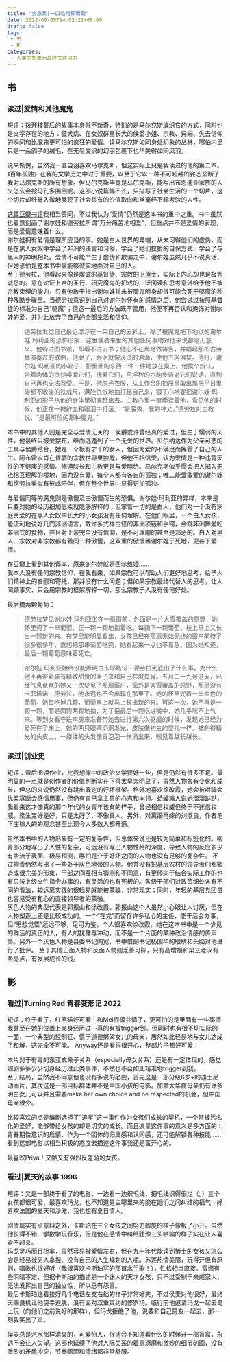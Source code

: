 ```yaml
---
title: "会意集|一口吃两颗葡萄"
date: 2022-09-05T14:02:21+08:00
draft: false
tags: 
 - 书
 - 影
categories:
 - 人类的想象力最终去往何方
---
```


## 书
### 读过|爱情和其他魔鬼
短评：拨开枝蔓后的故事本身并不新奇，特别的是马尔克斯编织它的方式，同时也是文学存在的地方：狂犬病、在女奴群里长大的侯爵小姐、宗教、异端、失去信仰的瞬间和比魔鬼更可怕的疯狂的爱情。读马尔克斯如同身处幻象的丛林，哪怕内里只是一朵鸽子的绒毛，在无尽交织的幻丽包裹下也华美得如同凤羽。

说来惭愧，虽然我一直自诩喜欢马尔克斯，但这实际上只是我读过的他的第二本。《百年孤独》在我的文学历史中过于重要，以至于它以一种不可超越的姿态垄断了我对马尔克斯的所有想象。但马尔克斯毕竟是马尔克斯，能写出布恩迪亚家族的人又怎么会被马孔多围困呢。这部小说篇幅不长，只描写了社会生活的一个切片，这个切片却纤毫入微地展现了社会共有的价值取向和丝毫经不起考验的人性。

[这篇豆瓣书评](https://book.douban.com/review/8133103/)我相当赞同，不过我认为“爱情”仍然是这本书的重中之重。书中虽然也着意刻画了谢尔娃和德劳拉所谓“万分痛苦地相爱”，但重点并不是爱情的表现，而是爱情意味着什么。  
谢尔娃拥有爱情是理所应当的事。她是白人世界的异端，从未习得他们的虚伪，而是在黑人女奴中学会了非洲的语言和习俗，学会了她们狡猾的自保方式，学会了与黑人的神明相处。爱情不可能产生于虚伪和欺骗之中，谢尔娃虽然几乎不说真话，但她恐怕是整本书中最能够诚实地面对自己的人。  
至于德劳拉，他看起来像是虔诚的基督徒、宗教的卫道士，实际上内心却也是极为诚恳的。意在论证上帝的圣行、研究魔鬼的把戏的广泛阅读和思考意外给予他不被宗教束缚的能力，只有他敢于指出谢尔娃并未被魔鬼附身却很可能会死于驱魔的种种残酷步骤里。当德劳拉意识到自己对谢尔娃怀有的感情之后，他尝试过按照基督徒的标准为自己“驱魔”；但这一最后的方法既不管用，他便不再否认和掩饰对谢尔娃的爱，并为此放弃了自己的全部生活和信仰。
>德劳拉发觉自己最近漂浮在一朵自己的云彩上，除了被魔鬼拖下地狱的谢尔娃·玛利亚的恐怖形象，这世或者来世的其他任何事物对他来说都毫无意义。他躲进图书馆，却看不进去书；他心不在焉地做祷告，并唱起那把古诗琴演奏过的歌曲，他哭了，眼泪就像滚烫的油滴，使他五内俱焚。他打开谢尔娃·玛利亚的小箱子，把里面的东西一件一件地放在桌上。他挨个辨认，带着肉体的贪婪嗅闻它们，抚爱它们，用淫秽的六韵步诗对它们说话，直到自己再也无法忍受。于是，他脱光衣服，从工作台的抽屉里取出那把平日里碰都不敢碰的铁戒尺，满腔仇恨地抽打起自己来，狠了心地要把谢尔娃·玛利亚的影子从他的身体里彻底赶出去。主教心里一直牵挂着他，看见他的时候，他正在一摊鲜血和眼泪中打滚。 “是魔鬼，我的神父，”德劳拉对主教说，“是最可怕的那种魔鬼。”  

本书中的其他人则是完全与爱情无关的：侯爵或许曾经真的爱过，但由于懦弱的天性，他最终只被爱摆布，继而逃遁到了一个无爱的世界。贝尔纳达作为父亲可悲的工具与侯爵结合，她是一个极有才干的女人，但因为爱的不满足而挥霍了自己的人生。阿布雷农肖在昏聩的宗教世界里独醒，但他不相信爱，认为爱情是一种违背天性的不健康的感情。修道院长和主教更是与爱隔绝。马尔克斯似乎惯会把人掷入无法相互理解的境地，因为没有爱，每个人都有各自的孤独；唯二能爱敢爱的谢尔娃和德劳拉看似有彼此陪伴，但在整个世界中显得更加孤独。

与爱情同等的魔鬼则是傲慢及由傲慢而生的恐惧。谢尔娃·玛利亚的异样，本来是只要对她的经历细加思索就能够解释的；但掌管一切的是白人，他们对一个没有家庭关爱的在黑人女奴中长大的小女孩没有任何理解。在他们眼里，一个白人女孩，能流利地说好几门非洲语言，戴许多式样古怪的非洲项链和手镯，会跳非洲舞爱吃非洲式的食物，并且对上帝完全没有信仰，是不可理喻的甚至是邪恶的。白人对黑人、宗教对非宗教都有着同一种傲慢，这双重的傲慢置谢尔娃于死地，更甚于爱情。

在豆瓣上看到其他译本，原来谢尔娃就是西尔维娅……  
我本人没有任何宗教信仰，在我看来，如果宗教可以帮助人们更好地思考、给予人们精神上的安慰和寄托，那并没有什么问题；但如果宗教最终代替人的思考，让人罔顾事实、只会用宗教的框架解释一切，那么宗教于人没有任何好处。

最后摘两颗葡萄：
>德劳拉梦见谢尔娃·玛利亚坐在一扇窗前，外面是一片大雪覆盖的原野，她怀里兜了一串葡萄，正一颗一颗地摘着吃。每摘下一颗葡萄，枝上马上又长出一颗新的来。在梦里能明显看出，女孩已经在那扇无始无终的窗户前待了很多很多年，直想把那串葡萄吃完，她看起来一点也不着急，因为她知道，最后一颗葡萄意味着死亡。

>谢尔娃·玛利亚始终没能弄明白卡耶塔诺・德劳拉到底出了什么事，为什么他不再带着装有精致甜食的篮子来和自己共度良宵。五月二十九号这天，已经气息奄奄的她又一次梦见了那扇窗户，窗外是大雪覆盖的原野，那里没有卡耶塔诺・德劳拉，他永远也不会出现在那里了。她的怀里兜着一串金色的葡萄，她每吃掉几颗，葡萄串上就马上长出新的来。可这一次，她不再是一颗一颗，而是两颗两颗地摘，为了把最后一颗吃进嘴中，她几乎喘不上气来。等到女看守进牢房来准备带她去进行第六次驱魔的时候，发现她已经为爱死在了床上，她的两只眼睛炯炯发光，皮肤像初生的婴儿一样。被剃得精光的头皮上，一缕缕的头发像冒泡泡一样涌出来，眼见着越长越长。
### 读过|创业史
短评：课后阅读作业，比我想像中的政治文学要好一些，但是仍然有很多不足。最明显的一点就是创作者的价值判断实在下得太早太明显了，虽然人物各有变化和成长，但总的来说仍然没有跳出既定的好坏框架。格外地喜欢徐改霞，她会被哄骗会优柔寡断会感情用事，但仍有自己拿主意的心志和本领。蛤蟆滩人说她溜溜跶跶，我看来这才像真的那个年代的女青年该有的样子，曾经相信权威但终于不迷信权威。梁生宝好是好，只是太好了，不像真人。另外，对离婚再嫁的刘淑良，作者笔下庄稼人的的观念甚至比现今大多数人都开通。

虽然本书中的人物形象有一定的复杂性，但总体来说还是较为简单和标签化的。柳青部分地写出了人性的复杂，可远没有写出人物性格的深度，导致人物的反应多少有些流于表面、极易预测，哪怕是介于好坏之间的人物也没有足够的复杂性。
不过柳青仍然写出了一些处于灰色地带的人物。他并没有把基层农村的领导者们都塑造成很完美的形象，干部之间互相有猜测和不同意，有更倾向于结合实际工作的也有只按上级文件指令办事的，有灵活的也有死板的。各级干部们对政策细处各有不同的看法，较远离实践的很轻易就能被蒙骗，非常现实；同时，年轻的基层党团员也容易受有私心的直接领导者的蒙骗。  
灰色人物的典型代表是郭振山和徐改霞。郭振山这个人虽然小心眼让人讨厌，但在人物塑造上还是比较成功的。一个“在党”而留存许多私心的主任，能干活会办事，但“思想觉悟”远远不够，足可为鉴。个人很喜欢徐改霞，她在这本书中是一个少见的鲜活的真正的人，有人的犹豫与冲动，而不是一个片面的某种政治情感的传声筒。另外一个灰色人物是县委书记陶宽，书中借副书记杨国华的眼睛和头脑对他进行了批评。
至于其他正面人物和反面人物则乏善可陈，只有高增福和梁三老汉有些亮点，有发展成长的线。
## 影
### 看过|Turning Red 青春变形记 2022
短评：终于看了，红熊猫好可爱！和Mei狠狠共情了，更可怕的是里面有一些事情我甚至在她的位置上亲身经历过⋯真的有被trigger到。但同时也有很不切实际的一面，一个典型的控制狂、惯于道德绑架女儿的母亲，居然如此轻易地与女儿达成了和解，这完全不可能。 Anyway还是看得很开心，整部片子都好可爱！

本片对于有毒的东亚式亲子关系（especially母女关系）还是有一定体现的，感觉编剧多多少少切身经历过此类事件，不然也不会如此精准地trigger到我。  
至于结局，虽然我不同意但也没有多说的必要，首先这是一部分级6岁+的迪士尼动画片，其次这是一部目标群体并不是中国小孩的电影。加拿大华裔母亲仍有许多明白女儿可以并且需要make her own choice and be respected的机会，但中国母亲很少。

比较喜欢的点是编剧选择了“追星”这一事件作为女孩们成长的契机，一个常被污名化的爱好，能够带给女孩的却是切实的成长。而且追星这件事的意义是多方面的：青春期性意识的启蒙、作为一个团体的归属感和认同感，还可能解锁各种技能……看到这部电影以相当积极的态度去描述这件事我还是蛮开心的。

最喜欢Priya！又酷又有强烈反差萌的女孩。
### 看过|夏天的故事 1996
短评：又是一部终于看了的电影，一边看一边织毛线，把毛线织得很烂（。）三个女孩都很可爱，最喜欢玛戈，也不知道男主哪里来的能在她们之间纠结的福气⋯好喜欢法国的夏天和沙滩，我也想有夏日情人。

剧情属实有点意料之外，卡斯珀在三个女孩之间努力斡旋的样子像极了小丑。虽然他长得不错、学数学玩音乐，但是他在感情中纠结犹豫三头哄骗的样子实在让人喜欢不起来。  
玛戈灵巧而且坦率，虽然容易被爱情左右，但在九十年代能读到博士的女孩又怎么会是轻易被男人拿捏、没有自己的人生规划的人呢。苏莲热情美丽，玩得开但有原则，唱歌也很好听（我很喜欢卡斯珀写的那首水手歌！），性格相当直接。雷娜有些阴晴不定，但据卡斯珀的描述是一个迷人的天才女孩，只不过受制于亲戚家人，无法发挥出自己的独立性，所以总有怨言。  
最后卡斯珀连着接好几个电话左支右绌的样子非常好笑，不过侯麦对他很好，最终天赐良机让他侥幸逃脱，没有面对双重爽约的修罗场。临行前他邀请玛戈一起去岛上玩（向他们之前说好的那样），但玛戈拒绝了他，说要和自己男友一起去，那一刻我笑出了声。

侯麦总是汽水那样清爽的，可爱怡人，很适合不知道看什么的时候开一部盲盒，永远不会让人失望。这部也延续了他对人际关系的着意琢磨和微妙的细节刻画，没有激烈的矛盾冲突，节奏画面和情绪都非常舒服。